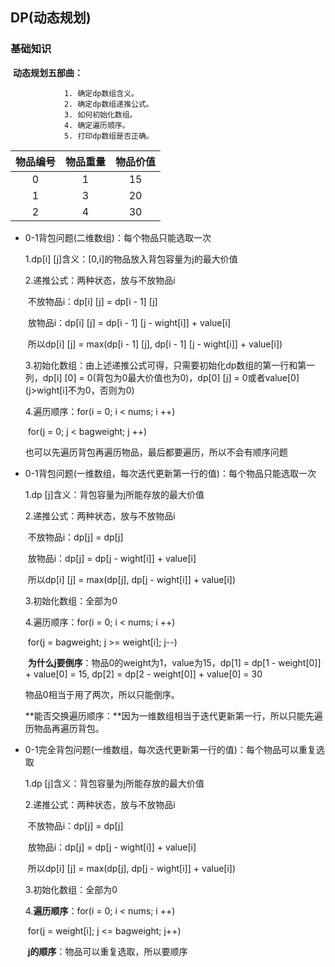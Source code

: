 ## DP(动态规划)

### **基础知识**

​			**动态规划五部曲：**

				1. 确定dp数组含义。
   				2. 确定dp数组递推公式。
   				3. 如何初始化数组。
   				4. 确定遍历顺序。
   				5. 打印dp数组是否正确。

| 物品编号 | 物品重量 | 物品价值 |
| :------: | :------: | :------: |
|    0     |    1     |    15    |
|    1     |    3     |    20    |
|    2     |    4     |    30    |

* 0-1背包问题(二维数组)：每个物品只能选取一次

  1.dp[i] [j]含义：[0,i]的物品放入背包容量为j的最大价值

  2.递推公式：两种状态，放与不放物品i

  ​	不放物品i：dp[i] [j] = dp[i - 1] [j]

  ​	放物品i：dp[i] [j] = dp[i - 1] [j - wight[i]] + value[i]

  ​	所以dp[i] [j] = max(dp[i - 1] [j], dp[i - 1] [j - wight[i]] + value[i])

  3.初始化数组：由上述递推公式可得，只需要初始化dp数组的第一行和第一列，dp[i] [0] = 0(背包为0最大价值也为0)，dp[0] [j] = 0或者value[0] (j>wight[i]不为0，否则为0)

  4.遍历顺序：for(i = 0; i < nums; i ++)

  ​							for(j = 0; j < bagweight; j ++)

  ​	也可以先遍历背包再遍历物品，最后都要遍历，所以不会有顺序问题

* 0-1背包问题(一维数组，每次迭代更新第一行的值)：每个物品只能选取一次

  1.dp [j]含义：背包容量为j所能存放的最大价值

  2.递推公式：两种状态，放与不放物品i

  ​	不放物品i：dp[j] = dp[j]

  ​	放物品i：dp[j] = dp[j - wight[i]] + value[i]

  ​	所以dp[i] [j] = max(dp[j], dp[j - wight[i]] + value[i])

  3.初始化数组：全部为0

  4.遍历顺序：for(i = 0; i < nums; i ++)

  ​							for(j = bagweight; j >= weight[i]; j--)

  ​	**为什么j要倒序**：物品0的weight为1，value为15，dp[1] = dp[1 - weight[0]] + value[0] = 15,  dp[2] = dp[2 - weight[0]] + value[0] = 30

  物品0相当于用了两次，所以只能倒序。

  ​	**能否交换遍历顺序：**因为一维数组相当于迭代更新第一行，所以只能先遍历物品再遍历背包。

* 0-1完全背包问题(一维数组，每次迭代更新第一行的值)：每个物品可以重复选取

  1.dp [j]含义：背包容量为j所能存放的最大价值

  2.递推公式：两种状态，放与不放物品i

  ​	不放物品i：dp[j] = dp[j]

  ​	放物品i：dp[j] = dp[j - wight[i]] + value[i]

  ​	所以dp[i] [j] = max(dp[j], dp[j - wight[i]] + value[i])

  3.初始化数组：全部为0

  4.**遍历顺序**：for(i = 0; i < nums; i ++)

  ​		   for(j = weight[i]; j <= bagweight; j++)

  ​	**j的顺序**：物品可以重复选取，所以要顺序

  ​	
